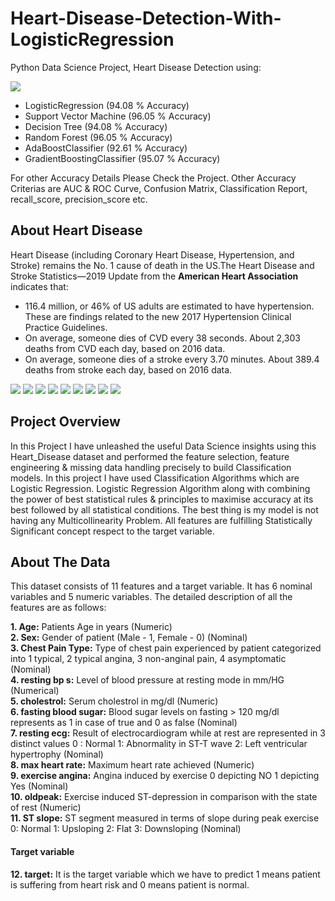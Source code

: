 # Heart-Disease-Detection-With-LogisticRegression
Python Data Science Project, Heart Disease Detection using:

![](Images/H1.JPG)

- LogisticRegression (94.08 % Accuracy)
- Support Vector Machine (96.05 % Accuracy)
- Decision Tree (94.08 % Accuracy)
- Random Forest (96.05 % Accuracy)
- AdaBoostClassifier (92.61 % Accuracy)
- GradientBoostingClassifier (95.07 % Accuracy)

For other Accuracy Details Please Check the Project. Other Accuracy Criterias are AUC & ROC Curve, Confusion Matrix, Classification Report, recall_score, precision_score etc.

## About Heart Disease
Heart Disease (including Coronary Heart Disease, Hypertension, and Stroke) remains the No. 1 cause of death in the US.The Heart Disease and Stroke Statistics—2019 Update from the **American Heart Association** indicates that:
* 116.4 million, or 46% of US adults are estimated to have hypertension. These are findings related to the new 2017 Hypertension Clinical Practice Guidelines.
* On average, someone dies of CVD every 38 seconds. About 2,303 deaths from CVD each day, based on 2016 data.
* On average, someone dies of a stroke every 3.70 minutes. About 389.4 deaths from stroke each day, based on 2016 data.

![](Images/H2.JPG)
![](Images/H3.JPG)
![](Images/H4.JPG)
![](Images/H5.JPG)
![](Images/H6.JPG)
![](Images/H7.JPG)
![](Images/H8.JPG)
![](Images/H9.JPG)
![](Images/H10.JPG)

## Project Overview
In this Project I have unleashed the useful Data Science insights using this Heart_Disease dataset and performed the feature selection, feature engineering & missing data handling precisely to build Classification models. In this project I have used Classification Algorithms which are Logistic Regression. Logistic Regression Algorithm along with combining the power of best statistical rules & principles to maximise accuracy at its best followed by all statistical conditions. The best thing is my model is not having any Multicollinearity Problem. All features are fulfilling Statistically Significant concept respect to the target variable.

## About The Data
This dataset consists of 11 features and a target variable. It has 6 nominal variables and 5 numeric variables. The detailed description of all the features are as follows:

**1. Age:** Patients Age in years (Numeric)<br>
**2. Sex:** Gender of patient (Male - 1, Female - 0) (Nominal)<br>
**3. Chest Pain Type:** Type of chest pain experienced by patient categorized into 1 typical, 2 typical angina, 3 non-anginal pain, 4 asymptomatic (Nominal)<br>
**4. resting bp s:** Level of blood pressure at resting mode in mm/HG (Numerical)<br>
**5. cholestrol:** Serum cholestrol in mg/dl (Numeric)<br>
**6. fasting blood sugar:** Blood sugar levels on fasting > 120 mg/dl represents as 1 in case of true and 0 as false (Nominal)<br>
**7. resting ecg:** Result of electrocardiogram while at rest are represented in 3 distinct values 0 : Normal 1: Abnormality in ST-T wave 2: Left ventricular hypertrophy (Nominal)<br>
**8. max heart rate:** Maximum heart rate achieved (Numeric)<br>
**9. exercise angina:** Angina induced by exercise 0 depicting NO 1 depicting Yes (Nominal)<br>
**10. oldpeak:** Exercise induced ST-depression in comparison with the state of rest (Numeric)<br>
**11. ST slope:** ST segment measured in terms of slope during peak exercise 0: Normal 1: Upsloping 2: Flat 3: Downsloping (Nominal)<br>

#### Target variable
**12. target:** It is the target variable which we have to predict 1 means patient is suffering from heart risk and 0 means patient is normal.
